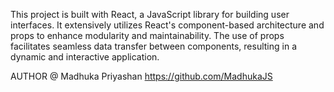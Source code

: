 This project is built with React, a JavaScript library for building user interfaces. It extensively utilizes React's component-based architecture and props to enhance modularity and maintainability. The use of props facilitates seamless data transfer between components, resulting in a dynamic and interactive application.

AUTHOR @ Madhuka Priyashan
https://github.com/MadhukaJS